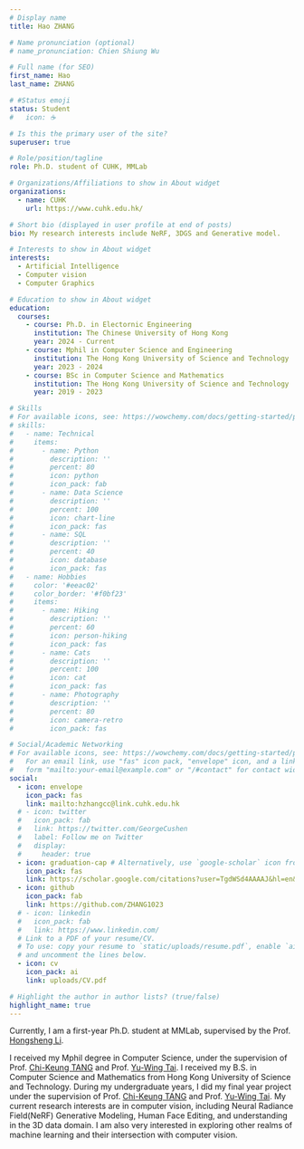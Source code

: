 ```yaml
---
# Display name
title: Hao ZHANG

# Name pronunciation (optional)
# name_pronunciation: Chien Shiung Wu

# Full name (for SEO)
first_name: Hao
last_name: ZHANG

# #Status emoji
status: Student
#   icon: ☕️

# Is this the primary user of the site?
superuser: true

# Role/position/tagline
role: Ph.D. student of CUHK, MMLab

# Organizations/Affiliations to show in About widget
organizations:
  - name: CUHK
    url: https://www.cuhk.edu.hk/

# Short bio (displayed in user profile at end of posts)
bio: My research interests include NeRF, 3DGS and Generative model.

# Interests to show in About widget
interests:
  - Artificial Intelligence
  - Computer vision
  - Computer Graphics

# Education to show in About widget
education:
  courses:
    - course: Ph.D. in Electornic Engineering
      institution: The Chinese University of Hong Kong
      year: 2024 - Current
    - course: Mphil in Computer Science and Engineering
      institution: The Hong Kong University of Science and Technology
      year: 2023 - 2024
    - course: BSc in Computer Science and Mathematics
      institution: The Hong Kong University of Science and Technology
      year: 2019 - 2023

# Skills
# For available icons, see: https://wowchemy.com/docs/getting-started/page-builder/#icons
# skills:
#   - name: Technical
#     items:
#       - name: Python
#         description: ''
#         percent: 80
#         icon: python
#         icon_pack: fab
#       - name: Data Science
#         description: ''
#         percent: 100
#         icon: chart-line
#         icon_pack: fas
#       - name: SQL
#         description: ''
#         percent: 40
#         icon: database
#         icon_pack: fas
#   - name: Hobbies
#     color: '#eeac02'
#     color_border: '#f0bf23'
#     items:
#       - name: Hiking
#         description: ''
#         percent: 60
#         icon: person-hiking
#         icon_pack: fas
#       - name: Cats
#         description: ''
#         percent: 100
#         icon: cat
#         icon_pack: fas
#       - name: Photography
#         description: ''
#         percent: 80
#         icon: camera-retro
#         icon_pack: fas

# Social/Academic Networking
# For available icons, see: https://wowchemy.com/docs/getting-started/page-builder/#icons
#   For an email link, use "fas" icon pack, "envelope" icon, and a link in the
#   form "mailto:your-email@example.com" or "/#contact" for contact widget.
social:
  - icon: envelope
    icon_pack: fas
    link: mailto:hzhangcc@link.cuhk.edu.hk
  # - icon: twitter
  #   icon_pack: fab
  #   link: https://twitter.com/GeorgeCushen
  #   label: Follow me on Twitter
  #   display:
  #     header: true
  - icon: graduation-cap # Alternatively, use `google-scholar` icon from `ai` icon pack
    icon_pack: fas
    link: https://scholar.google.com/citations?user=TgdWSd4AAAAJ&hl=en&oi=sra
  - icon: github
    icon_pack: fab
    link: https://github.com/ZHANG1023
  # - icon: linkedin
  #   icon_pack: fab
  #   link: https://www.linkedin.com/
  # Link to a PDF of your resume/CV.
  # To use: copy your resume to `static/uploads/resume.pdf`, enable `ai` icons in `params.yaml`,
  # and uncomment the lines below.
  - icon: cv
    icon_pack: ai
    link: uploads/CV.pdf

# Highlight the author in author lists? (true/false)
highlight_name: true
---
```

Currently, I am a first-year Ph.D. student at MMLab, supervised by the Prof. [Hongsheng Li](https://www.ee.cuhk.edu.hk/~hsli/).

I received my Mphil degree in Computer Science, under the supervision of Prof. [Chi-Keung TANG](https://cse.hkust.edu.hk/admin/people/faculty/profile/cktang) and Prof. [Yu-Wing Tai](https://yuwingtai.github.io/). I received my B.S. in Computer Science and Mathematics from Hong Kong University of Science and Technology. During my undergraduate years, I did my final year project under the supervision of Prof. [Chi-Keung TANG](https://cse.hkust.edu.hk/admin/people/faculty/profile/cktang) and Prof. [Yu-Wing Tai](https://yuwingtai.github.io/). My current research interests are in computer vision, including Neural Radiance Field(NeRF) Generative Modeling, Human Face Editing, and understanding in the 3D data domain. I am also very interested in exploring other realms of machine learning and their intersection with computer vision.